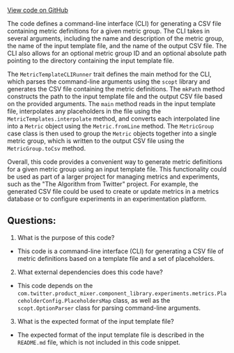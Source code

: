 [View code on GitHub](https://github.com/misbahsy/the-algorithm/product-mixer/component-library/src/main/scala/com/twitter/product_mixer/component_library/experiments/metrics/MetricTemplateCLIRunner.scala)

The code defines a command-line interface (CLI) for generating a CSV file containing metric definitions for a given metric group. The CLI takes in several arguments, including the name and description of the metric group, the name of the input template file, and the name of the output CSV file. The CLI also allows for an optional metric group ID and an optional absolute path pointing to the directory containing the input template file.

The `MetricTemplateCLIRunner` trait defines the main method for the CLI, which parses the command-line arguments using the `scopt` library and generates the CSV file containing the metric definitions. The `mkPath` method constructs the path to the input template file and the output CSV file based on the provided arguments. The `main` method reads in the input template file, interpolates any placeholders in the file using the `MetricTemplates.interpolate` method, and converts each interpolated line into a `Metric` object using the `Metric.fromLine` method. The `MetricGroup` case class is then used to group the `Metric` objects together into a single metric group, which is written to the output CSV file using the `MetricGroup.toCsv` method.

Overall, this code provides a convenient way to generate metric definitions for a given metric group using an input template file. This functionality could be used as part of a larger project for managing metrics and experiments, such as the "The Algorithm from Twitter" project. For example, the generated CSV file could be used to create or update metrics in a metrics database or to configure experiments in an experimentation platform.
## Questions: 
 1. What is the purpose of this code?
- This code is a command-line interface (CLI) for generating a CSV file of metric definitions based on a template file and a set of placeholders.

2. What external dependencies does this code have?
- This code depends on the `com.twitter.product_mixer.component_library.experiments.metrics.PlaceholderConfig.PlaceholdersMap` class, as well as the `scopt.OptionParser` class for parsing command-line arguments.

3. What is the expected format of the input template file?
- The expected format of the input template file is described in the `README.md` file, which is not included in this code snippet.